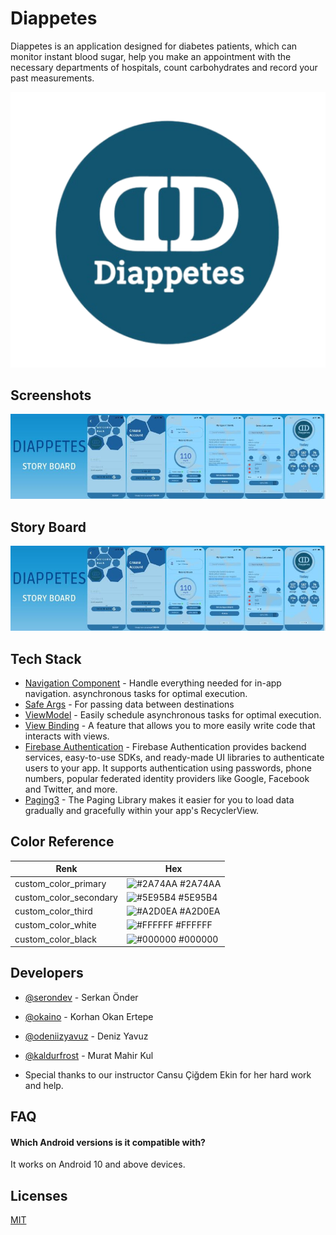 # Diappetes

Diappetes is an application designed for diabetes patients, which can monitor instant blood sugar, help you make an appointment with the necessary departments of hospitals, count carbohydrates and record your past measurements.

![Logo](https://github.com/serondev/Diappetes/blob/main/diappetes1.png)

    
## Screenshots

![Uygulama Ekran Görüntüsü](https://github.com/serondev/Diappetes/blob/main/storyboard.jpeg)

  
## Story Board
![Uygulama Ekran Görüntüsü](https://github.com/serondev/Diappetes/blob/main/storyboard.jpeg)
## Tech Stack
- [Navigation Component](https://developer.android.com/guide/navigation/navigation-getting-started) - Handle everything needed for in-app navigation. asynchronous tasks for optimal execution.
- [Safe Args](https://developer.android.com/guide/navigation/navigation-pass-data) - For passing data between destinations
- [ViewModel](https://developer.android.com/jetpack/compose/state#viewmodel-state) - Easily schedule asynchronous tasks for optimal execution.
- [View Binding](https://developer.android.com/topic/libraries/view-binding) - A feature that allows you to more easily write code that interacts with views.
- [Firebase Authentication](https://firebase.google.com/docs/auth) - Firebase Authentication provides backend services, easy-to-use SDKs, and ready-made UI libraries to authenticate users to your app. It supports authentication using passwords, phone numbers, popular federated identity providers like Google, Facebook and Twitter, and more.
- [Paging3](https://developer.android.com/topic/libraries/architecture/paging/v3-overview) - The Paging Library makes it easier for you to load data gradually and gracefully within your app's RecyclerView.
## Color Reference

| Renk             | Hex                                                                |
| ----------------- | ------------------------------------------------------------------ |
| custom_color_primary | ![#2A74AA](https://via.placeholder.com/10/2A74AA?text=+) #2A74AA |
| custom_color_secondary | ![#5E95B4](https://via.placeholder.com/10/5E95B4?text=+) #5E95B4 |
| custom_color_third | ![#A2D0EA](https://via.placeholder.com/10/A2D0EA?text=+) #A2D0EA |
| custom_color_white | ![#FFFFFF](https://via.placeholder.com/10/FFFFFF?text=+) #FFFFFF |
| custom_color_black | ![#000000](https://via.placeholder.com/10/000000?text=+) #000000 |  

## Developers

- [@serondev](https://www.github.com/serondev) - Serkan Önder
- [@okaino](https://github.com/okaino) - Korhan Okan Ertepe
- [@odeniizyavuz](https://github.com/deniizyavuz) - Deniz Yavuz
- [@kaldurfrost](https://github.com/kaldurfrost) - Murat Mahir Kul

- Special thanks to our instructor Cansu Çiğdem Ekin for her hard work and help.




  
## FAQ

#### Which Android versions is it compatible with?

It works on Android 10 and above devices.



  
## Licenses

[MIT](https://choosealicense.com/licenses/mit/)

  
